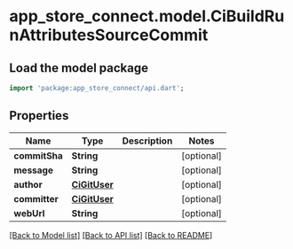# app_store_connect.model.CiBuildRunAttributesSourceCommit

## Load the model package
```dart
import 'package:app_store_connect/api.dart';
```

## Properties
Name | Type | Description | Notes
------------ | ------------- | ------------- | -------------
**commitSha** | **String** |  | [optional] 
**message** | **String** |  | [optional] 
**author** | [**CiGitUser**](CiGitUser.md) |  | [optional] 
**committer** | [**CiGitUser**](CiGitUser.md) |  | [optional] 
**webUrl** | **String** |  | [optional] 

[[Back to Model list]](../README.md#documentation-for-models) [[Back to API list]](../README.md#documentation-for-api-endpoints) [[Back to README]](../README.md)


